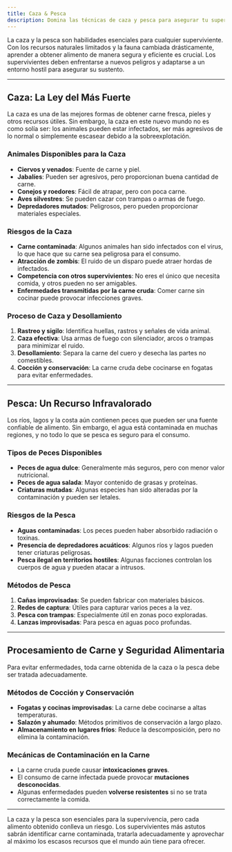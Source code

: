 ```yaml
---
title: Caza & Pesca
description: Domina las técnicas de caza y pesca para asegurar tu supervivencia en un mundo devastado.
---
```


La caza y la pesca son habilidades esenciales para cualquier superviviente. Con los recursos naturales limitados y la fauna cambiada drásticamente, aprender a obtener alimento de manera segura y eficiente es crucial. Los supervivientes deben enfrentarse a nuevos peligros y adaptarse a un entorno hostil para asegurar su sustento.

---

## **Caza: La Ley del Más Fuerte**
La caza es una de las mejores formas de obtener carne fresca, pieles y otros recursos útiles. Sin embargo, la caza en este nuevo mundo no es como solía ser: los animales pueden estar infectados, ser más agresivos de lo normal o simplemente escasear debido a la sobreexplotación.

### **Animales Disponibles para la Caza**
- **Ciervos y venados**: Fuente de carne y piel.
- **Jabalíes**: Pueden ser agresivos, pero proporcionan buena cantidad de carne.
- **Conejos y roedores**: Fácil de atrapar, pero con poca carne.
- **Aves silvestres**: Se pueden cazar con trampas o armas de fuego.
- **Depredadores mutados**: Peligrosos, pero pueden proporcionar materiales especiales.

### **Riesgos de la Caza**
- **Carne contaminada**: Algunos animales han sido infectados con el virus, lo que hace que su carne sea peligrosa para el consumo.
- **Atracción de zombis**: El ruido de un disparo puede atraer hordas de infectados.
- **Competencia con otros supervivientes**: No eres el único que necesita comida, y otros pueden no ser amigables.
- **Enfermedades transmitidas por la carne cruda**: Comer carne sin cocinar puede provocar infecciones graves.

### **Proceso de Caza y Desollamiento**
1. **Rastreo y sigilo**: Identifica huellas, rastros y señales de vida animal.
2. **Caza efectiva**: Usa armas de fuego con silenciador, arcos o trampas para minimizar el ruido.
3. **Desollamiento**: Separa la carne del cuero y desecha las partes no comestibles.
4. **Cocción y conservación**: La carne cruda debe cocinarse en fogatas para evitar enfermedades.

---

## **Pesca: Un Recurso Infravalorado**
Los ríos, lagos y la costa aún contienen peces que pueden ser una fuente confiable de alimento. Sin embargo, el agua está contaminada en muchas regiones, y no todo lo que se pesca es seguro para el consumo.

### **Tipos de Peces Disponibles**
- **Peces de agua dulce**: Generalmente más seguros, pero con menor valor nutricional.
- **Peces de agua salada**: Mayor contenido de grasas y proteínas.
- **Criaturas mutadas**: Algunas especies han sido alteradas por la contaminación y pueden ser letales.

### **Riesgos de la Pesca**
- **Aguas contaminadas**: Los peces pueden haber absorbido radiación o toxinas.
- **Presencia de depredadores acuáticos**: Algunos ríos y lagos pueden tener criaturas peligrosas.
- **Pesca ilegal en territorios hostiles**: Algunas facciones controlan los cuerpos de agua y pueden atacar a intrusos.

### **Métodos de Pesca**
1. **Cañas improvisadas**: Se pueden fabricar con materiales básicos.
2. **Redes de captura**: Útiles para capturar varios peces a la vez.
3. **Pesca con trampas**: Especialmente útil en zonas poco exploradas.
4. **Lanzas improvisadas**: Para pesca en aguas poco profundas.

---

## **Procesamiento de Carne y Seguridad Alimentaria**
Para evitar enfermedades, toda carne obtenida de la caza o la pesca debe ser tratada adecuadamente.

### **Métodos de Cocción y Conservación**
- **Fogatas y cocinas improvisadas**: La carne debe cocinarse a altas temperaturas.
- **Salazón y ahumado**: Métodos primitivos de conservación a largo plazo.
- **Almacenamiento en lugares fríos**: Reduce la descomposición, pero no elimina la contaminación.

### **Mecánicas de Contaminación en la Carne**
- La carne cruda puede causar **intoxicaciones graves**.
- El consumo de carne infectada puede provocar **mutaciones desconocidas**.
- Algunas enfermedades pueden **volverse resistentes** si no se trata correctamente la comida.

---

La caza y la pesca son esenciales para la supervivencia, pero cada alimento obtenido conlleva un riesgo. Los supervivientes más astutos sabrán identificar carne contaminada, tratarla adecuadamente y aprovechar al máximo los escasos recursos que el mundo aún tiene para ofrecer.

